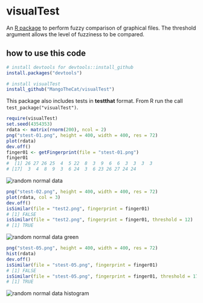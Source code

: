 visualTest
==========

An [R package](http://www.r-project.org/) to perform fuzzy comparison of graphical files.
The threshold argument allows the level of fuzziness to be compared.

how to use this code
--------

```R
# install devtools for devtools::install_github
install.packages("devtools")

# install visualTest
install_github("MangoTheCat/visualTest")
```

This package also includes tests in **testthat** format. From R run the call `test_package("visualTest")`.
   

```R
require(visualTest)
set.seed(4354353)
rdata <- matrix(rnorm(200), ncol = 2)
png("stest-01.png", height = 400, width = 400, res = 72)
plot(rdata)
dev.off()
finger01 <- getFingerprint(file = "stest-01.png")
finger01
#  [1] 26 27 26 25  4  5 22  8  3  9  6  6  3  3  3  3
# [17]  3  4  8  9  3  6 24  3  6 23 26 27 24 24
```

![random normal data](https://raw.githubusercontent.com/MangoTheCat/visualTest/master/inst/compare/stest-01.png "plot(rdata)")

```R
png("stest-02.png", height = 400, width = 400, res = 72)
plot(rdata, col = 3)
dev.off()
isSimilar(file = "test2.png", fingerprint = finger01)
# [1] FALSE
isSimilar(file = "test2.png", fingerprint = finger01, threshold = 12)
# [1] TRUE
```

![random normal data green](https://raw.githubusercontent.com/MangoTheCat/visualTest/master/inst/compare/stest-02.png "plot(rdata, col = 3)")

```R
png("stest-05.png", height = 400, width = 400, res = 72)
hist(rdata)
dev.off()
isSimilar(file = "stest-05.png", fingerprint = finger01)
# [1] FALSE
isSimilar(file = "stest-05.png", fingerprint = finger01, threshold = 17)
# [1] TRUE
```

![random normal data histogram](https://raw.githubusercontent.com/MangoTheCat/visualTest/master/inst/compare/stest-05.png "hist(rdata)")
 
